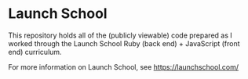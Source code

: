 # Launch School

This repository holds all of the (publicly viewable) code prepared as I worked through the Launch School Ruby (back end) + JavaScript (front end) curriculum.

For more information on Launch School, see <https://launchschool.com/>

